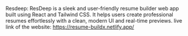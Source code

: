  Resdeep:
ResDeep is a sleek and user-friendly resume builder web app built using React and Tailwind CSS. It helps users create professional resumes effortlessly with a clean, modern UI and real-time previews.
live link of the website: https://resume-buildx.netlify.app/
